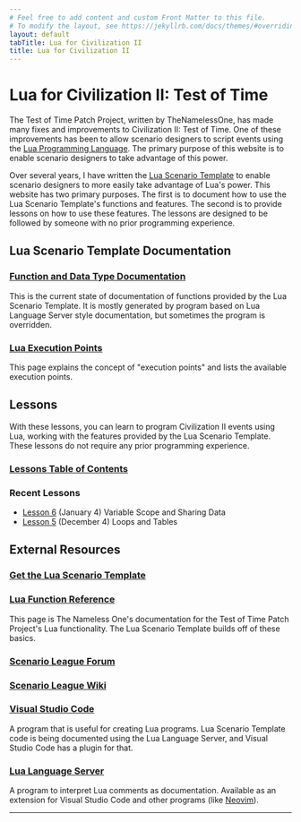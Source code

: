 ```yaml
---
# Feel free to add content and custom Front Matter to this file.
# To modify the layout, see https://jekyllrb.com/docs/themes/#overriding-theme-defaults
layout: default
tabTitle: Lua for Civilization II
title: Lua for Civilization II
---
```


# Lua for Civilization II: Test of Time

The Test of Time Patch Project, written by TheNamelessOne, has made many
fixes and improvements to Civilization II: Test of Time.  One of these
improvements has been to allow scenario designers to script events
using the [Lua Programming Language](https://www.lua.org/).  The primary
purpose of this website is to enable scenario designers to take
advantage of this power.

Over several years, I have written the [Lua Scenario Template](https://github.com/ProfGarfield/LuaTemplate) to 
enable scenario designers to more easily take advantage of Lua's
power.  This website has two primary purposes.  The first is to document how to use
the Lua Scenario Template's functions and features.  The second is to 
provide lessons on how to use these features.  The lessons are designed
to be followed by someone with no prior programming experience.

## Lua Scenario Template Documentation

### [Function and Data Type Documentation](auto_doc/autoIndex.html) 

This is the current state of documentation of functions provided by the Lua Scenario Template.  It is mostly generated by program based on Lua Language Server style documentation, but sometimes the program is overridden.

### [Lua Execution Points](executionPoints.html)

This page explains the concept of "execution points" and lists the available execution points.


## Lessons

With these lessons, you can learn to program Civilization II events using Lua, working with the features provided by the Lua Scenario Template.  These lessons do not require any prior programming experience.

### [Lessons Table of Contents](lua_lessons/lessons_toc.html)

### Recent Lessons

* [Lesson 6](lua_lessons/06_variableScopeAndSharingData.html) (January 4) Variable Scope and Sharing Data
* [Lesson 5](lua_lessons/05_loopsAndTables.html) (December 4) Loops and Tables

<!--
* [Lesson 4](lua_lessons/04_civObjectsAndIfStatements.html) (November 4) Civ Objects and If Statements
* [Lesson 3](lua_lessons/03_valuesAndVariables.html) (November 4) Values and Variables
* [Lesson 2](lua_lessons/02_writingScripts.html) (November 4) Writing Scripts
* [Lesson 1](lua_lessons/01_helloWorld.html) (November 4) Hello World
-->

## External Resources

### [Get the Lua Scenario Template](https://github.com/ProfGarfield/LuaTemplate)

### [Lua Function Reference](https://forums.civfanatics.com/threads/totpp-lua-function-reference.557527/)

This page is The Nameless One's documentation for the Test of Time Patch Project's Lua functionality.  The Lua Scenario Template builds off of these basics.

### [Scenario League Forum](https://forums.civfanatics.com/forums/civ2-scenario-league.428/)

### [Scenario League Wiki](https://sleague.civfanatics.com/index.php?title=Main_Page)

### [Visual Studio Code](https://code.visualstudio.com/) 

A program that is useful for creating Lua programs.  Lua Scenario Template code is being documented using the Lua Language Server, and Visual Studio Code has a plugin for that.

### [Lua Language Server](https://github.com/LuaLS/lua-language-server#lua-language-server)

A program to interpret Lua comments as documentation.  Available as an extension for Visual Studio Code and other programs (like [Neovim](https://neovim.io/)). 



---
